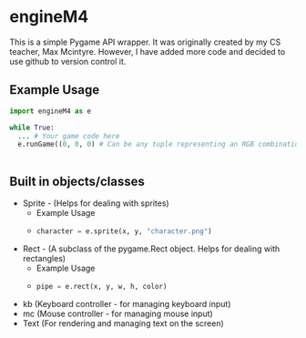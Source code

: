 # engineM4
This is a simple Pygame API wrapper. It was originally created by my CS teacher, Max Mcintyre. However, I have added more code and decided to use github to version control it.

## Example Usage
```python
import engineM4 as e

while True:
  ... # Your game code here
  e.runGame((0, 0, 0) # Can be any tuple representing an RGB combination
  
 ```
 
 ## Built in objects/classes
 - Sprite - (Helps for dealing with sprites)
   - Example Usage
   - ```python
     character = e.sprite(x, y, "character.png")
     ```
 - Rect - (A subclass of the pygame.Rect object. Helps for dealing with rectangles)
   - Example Usage
   - ```python
     pipe = e.rect(x, y, w, h, color)
     ```
 - kb (Keyboard controller - for managing keyboard input)
 - mc (Mouse controller - for managing mouse input)
 - Text (For rendering and managing text on the screen)



 
